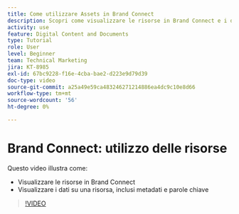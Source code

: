 ```yaml
---
title: Come utilizzare Assets in Brand Connect
description: Scopri come visualizzare le risorse in Brand Connect e i dati su una risorsa, inclusi i metadati e le parole chiave in [!UICONTROL DAM WORKFRONT].
activity: use
feature: Digital Content and Documents
type: Tutorial
role: User
level: Beginner
team: Technical Marketing
jira: KT-8985
exl-id: 67bc9228-f16e-4cba-bae2-d223e9d79d39
doc-type: video
source-git-commit: a25a49e59ca483246271214886ea4dc9c10e8d66
workflow-type: tm+mt
source-wordcount: '56'
ht-degree: 0%

---
```


# Brand Connect: utilizzo delle risorse

Questo video illustra come:

* Visualizzare le risorse in Brand Connect
* Visualizzare i dati su una risorsa, inclusi metadati e parole chiave

>[!VIDEO](https://video.tv.adobe.com/v/335247/?quality=12&learn=on)
